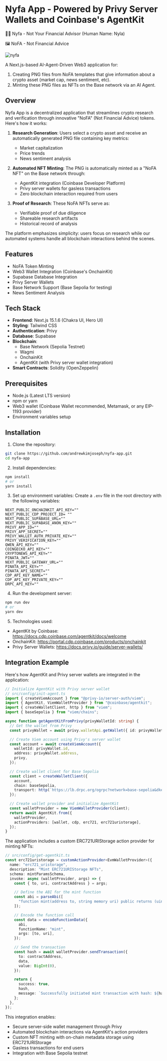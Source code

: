 # Nyfa App - Powered by Privy Server Wallets and Coinbase's AgentKit


👧🏾 Nyfa - Not Your Financial Advisor (Human Name: Nyla)

🖼️ NoFA - Not Financial Advice

![nyfa](https://github.com/user-attachments/assets/3e14c649-5050-4a62-8f45-54bce4fc2af4)

A Next.js-based AI-Agent-Driven Web3 application for:
1. Creating PNG files from NoFA templates that give information about a crypto asset (market cap, news sentiment, etc).
2. Minting these PNG files as NFTs on the Base network via an AI Agent.

## Overview

Nyfa App is a decentralized application that streamlines crypto research and verification through innovative "NoFA" (Not Financial Advice) tokens. Here's how it works:

1. **Research Generation**: Users select a crypto asset and receive an automatically generated PNG file containing key metrics:
   - Market capitalization
   - Price trends
   - News sentiment analysis

2. **Automated NFT Minting**: The PNG is automatically minted as a "NoFA NFT" on the Base network through:
   - AgentKit integration (Coinbase Developer Platform)
   - Privy server wallets for gasless transactions
   - Zero blockchain interaction required from users

3. **Proof of Research**: These NoFA NFTs serve as:
   - Verifiable proof of due diligence
   - Shareable research artifacts
   - Historical record of analysis

The platform emphasizes simplicity: users focus on research while our automated systems handle all blockchain interactions behind the scenes.


## Features

- NoFA Token Minting
- Web3 Wallet Integration (Coinbase's OnchainKit)
- Supabase Database Integration
- Privy Server Wallets
- Base Network Support (Base Sepolia for testing)
- News Sentiment Analysis


## Tech Stack

- **Frontend**: Next.js 15.1.6 (Chakra UI, Hero UI)
- **Styling**: Tailwind CSS
- **Authentication**: Privy
- **Database**: Supabase
- **Blockchain**:
  - Base Network (Sepolia Testnet)
  - Wagmi
  - OnchainKit
  - AgentKit (with Privy server wallet integration)
- **Smart Contracts**: Solidity (OpenZeppelin)


## Prerequisites

- Node.js (Latest LTS version)
- npm or yarn
- Web3 wallet (Coinbase Wallet recommended, Metamask, or any EIP-1193 provider)
- Environment variables setup


## Installation

1. Clone the repository:

```bash
git clone https://github.com/andrewkimjoseph/nyfa-app.git
cd nyfa-app
```

2. Install dependencies:

```bash
npm install
# or
yarn install
```

3. Set up environment variables:
   Create a `.env` file in the root directory with the following variables:

```env
NEXT_PUBLIC_ONCHAINKIT_API_KEY=""
NEXT_PUBLIC_CDP_PROJECT_ID= ""
NEXT_PUBLIC_SUPABASE_URL=""
NEXT_PUBLIC_SUPABASE_ANON_KEY=""
PRIVY_APP_ID=""
PRIVY_APP_SECRET=""
PRIVY_WALLET_AUTH_PRIVATE_KEY=""
PRIVY_VERIFICATION_KEY=""
QWEN_API_KEY=""
COINGECKO_API_KEY=""
CRYPTONEWS_API_KEY=""
PINATA_JWT=""
NEXT_PUBLIC_GATEWAY_URL=""
PINATA_API_KEY=""
PINATA_API_SECRET=""
CDP_API_KEY_NAME=""
CDP_API_KEY_PRIVATE_KEY=""
DRPC_API_KEY=""
```

4. Run the development server:

```bash
npm run dev
# or
yarn dev
```

5. Technologies used:
- AgentKit by Coinbase: https://docs.cdp.coinbase.com/agentkit/docs/welcome
- OnchainKit: https://portal.cdp.coinbase.com/products/onchainkit
- Privy Server Wallets: https://docs.privy.io/guide/server-wallets/


## Integration Example

Here's how AgentKit and Privy server wallets are integrated in the application:

```typescript
// Initialize AgentKit with Privy server wallet
// src/config/init-agent.ts
import { createViemAccount } from "@privy-io/server-auth/viem";
import { AgentKit, ViemWalletProvider } from "@coinbase/agentkit";
import { createWalletClient, http } from "viem";
import { baseSepolia } from "viem/chains";

async function getAgentKitFromPrivy(privyWalletId: string) {
  // Get the wallet from Privy
  const privyWallet = await privy.walletApi.getWallet({ id: privyWalletId });

  // Create Viem account using Privy's server wallet
  const account = await createViemAccount({
    walletId: privyWallet.id,
    address: privyWallet.address,
    privy,
  });

  // Create wallet client for Base Sepolia
  const client = createWalletClient({
    account,
    chain: baseSepolia,
    transport: http(`https://lb.drpc.org/ogrpc?network=base-sepolia&dkey=${process.env.DRPC_API_KEY}`),
  });

  // Create wallet provider and initialize AgentKit
  const walletProvider = new ViemWalletProvider(client);
  return await AgentKit.from({
    walletProvider,
    actionProviders: [wallet, cdp, erc721, erc721uristorage],
  });
}
```

The application includes a custom ERC721URIStorage action provider for minting NFTs:

```typescript
// src/config/get-agentkit.ts
const erc721uristorage = customActionProvider<EvmWalletProvider>({
  name: "erc721_uristorage",
  description: "Mint ERC721URIStorage NFTs",
  schema: mintParamsSchema,
  invoke: async (walletProvider, args) => {
    const { to, uri, contractAddress } = args;

    // Define the ABI for the mint function
    const abi = parseAbi([
      "function mint(address to, string memory uri) public returns (uint256)",
    ]);

    // Encode the function call
    const data = encodeFunctionData({
      abi,
      functionName: "mint",
      args: [to, uri],
    });

    // Send the transaction
    const hash = await walletProvider.sendTransaction({
      to: contractAddress,
      data,
      value: BigInt(0),
    });

    return {
      success: true,
      hash,
      message: `Successfully initiated mint transaction with hash: ${hash}`,
    };
  },
});
```

This integration enables:
- Secure server-side wallet management through Privy
- Automated blockchain interactions via AgentKit's action providers
- Custom NFT minting with on-chain metadata storage using ERC721URIStorage
- Gasless transactions for end users
- Integration with Base Sepolia testnet
